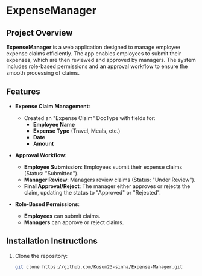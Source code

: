 # ExpenseManager

## Project Overview
**ExpenseManager** is a web application designed to manage employee expense claims efficiently. The app enables employees to submit their expenses, which are then reviewed and approved by managers. The system includes role-based permissions and an approval workflow to ensure the smooth processing of claims.

## Features
- **Expense Claim Management**:
  - Created an "Expense Claim" DocType with fields for:
    - **Employee Name**
    - **Expense Type** (Travel, Meals, etc.)
    - **Date**
    - **Amount**
  
- **Approval Workflow**:
  - **Employee Submission**: Employees submit their expense claims (Status: "Submitted").
  - **Manager Review**: Managers review claims (Status: "Under Review").
  - **Final Approval/Reject**: The manager either approves or rejects the claim, updating the status to "Approved" or "Rejected".

- **Role-Based Permissions**:
  - **Employees** can submit claims.
  - **Managers** can approve or reject claims.

## Installation Instructions
1. Clone the repository:
   ```bash
   git clone https://github.com/Kusum23-sinha/Expense-Manager.git


